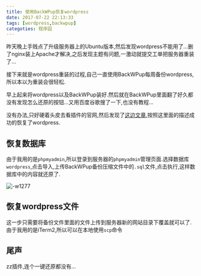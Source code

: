 ```yaml
---
title: 使用BackWPup恢复wordpress
date: 2017-07-22 22:13:33
tags: [wordpress,backwpup]
categoties: 程序园
---
```



昨天晚上手贱点了升级服务器上的Ubuntu版本,然后发现wordpress不能用了...删了nginx装上Apache才解决,之后发现主题有问题,一激动就提交工单把服务器重装了...

接下来就是wordpress重装的过程,自己一直使用BackWPup每周备份wordpress,所以本以为重装会很轻松.

早上起来将wordpress以及BackWPup装好.然后就在BackWPup里面翻了好久都没有发现怎么还原的按钮...又用百度谷歌搜了一下,也没有教程...

没有办法,只好硬着头皮去看插件的官网,然后发现了[这边文章](http://docs.backwpup.com/article/127-how-to-restore-a-wordpress-backup),按照这里面的描述成功的恢复了wordpress.

## 恢复数据库
由于我用的是`phpmyadmin`,所以登录到服务器的`phpmyadmin`管理页面.选择数据库`wordpress`,点击导入,上传BackWPup备份压缩文件中的`.sql`文件,点击执行,这样数据库中的内容就还原了.

![-w1277](http://media.xiang578.com/15006908280096.jpg)

## 恢复wordpress文件
这一步只需要将备份文件里面的文件上传到服务器新的网站目录下覆盖就可以了.由于我用的是iTerm2,所以可以在本地使用`scp`命令

## 尾声
zz插件,连个一键还原都没有...

